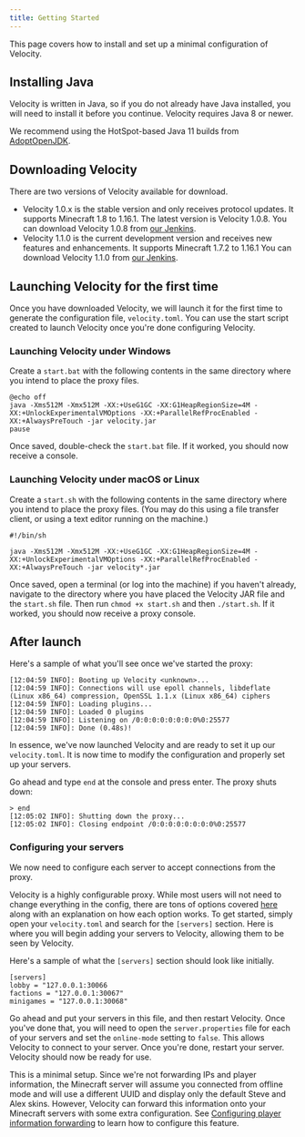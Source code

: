 ```yaml
---
title: Getting Started
---
```


This page covers how to install and set up a minimal configuration of Velocity.

## Installing Java

Velocity is written in Java, so if you do not already have Java installed, you
will need to install it before you continue. Velocity requires Java 8 or newer.

We recommend using the HotSpot-based Java 11 builds from [AdoptOpenJDK](https://adoptopenjdk.net/).

## Downloading Velocity

There are two versions of Velocity available for download.

* Velocity 1.0.x is the stable version and only receives protocol updates. It
  supports Minecraft 1.8 to 1.16.1. The latest version is Velocity 1.0.8. You
  can download Velocity 1.0.8 from [our Jenkins](https://ci.velocitypowered.com/job/velocity/222/artifact/proxy/build/libs/velocity-proxy-1.0.8-all.jar).
* Velocity 1.1.0 is the current development version and receives new features
  and enhancements. It supports Minecraft 1.7.2 to 1.16.1 You can download Velocity
  1.1.0 from [our Jenkins](https://ci.velocitypowered.com/job/velocity-1.1.0/lastSuccessfulBuild/artifact/proxy/build/libs/velocity-proxy-1.1.0-SNAPSHOT-all.jar).

## Launching Velocity for the first time

Once you have downloaded Velocity, we will launch it for the first time to generate the
configuration file, `velocity.toml`. You can use the start script created to launch Velocity
once you're done configuring Velocity.

### Launching Velocity under Windows

Create a `start.bat` with the following contents in the same directory where you intend
to place the proxy files.

```batch
@echo off
java -Xms512M -Xmx512M -XX:+UseG1GC -XX:G1HeapRegionSize=4M -XX:+UnlockExperimentalVMOptions -XX:+ParallelRefProcEnabled -XX:+AlwaysPreTouch -jar velocity.jar
pause
```

Once saved, double-check the `start.bat` file. If it worked, you should now receive a
console.

### Launching Velocity under macOS or Linux

Create a `start.sh` with the following contents in the same directory where you intend
to place the proxy files. (You may do this using a file transfer client, or using a text
editor running on the machine.)

```shell
#!/bin/sh

java -Xms512M -Xmx512M -XX:+UseG1GC -XX:G1HeapRegionSize=4M -XX:+UnlockExperimentalVMOptions -XX:+ParallelRefProcEnabled -XX:+AlwaysPreTouch -jar velocity*.jar
```

Once saved, open a terminal (or log into the machine) if you haven't already, navigate to the
directory where you have placed the Velocity JAR file and the `start.sh` file. Then run
`chmod +x start.sh` and then `./start.sh`. If it worked, you should now receive a proxy console.

## After launch

Here's a sample of what you'll see once we've started the proxy:

```plain
[12:04:59 INFO]: Booting up Velocity <unknown>...
[12:04:59 INFO]: Connections will use epoll channels, libdeflate (Linux x86_64) compression, OpenSSL 1.1.x (Linux x86_64) ciphers
[12:04:59 INFO]: Loading plugins...
[12:04:59 INFO]: Loaded 0 plugins
[12:04:59 INFO]: Listening on /0:0:0:0:0:0:0:0%0:25577
[12:04:59 INFO]: Done (0.48s)!
```

In essence, we've now launched Velocity and are ready to set it up our `velocity.toml`.
It is now time to modify the configuration and properly set up your servers.

Go ahead and type `end` at the console and press enter. The proxy shuts down:

```plain
> end
[12:05:02 INFO]: Shutting down the proxy...
[12:05:02 INFO]: Closing endpoint /0:0:0:0:0:0:0:0%0:25577
```

### Configuring your servers

We now need to configure each server to accept connections from the proxy.

Velocity is a highly configurable proxy. While most users will not need to change everything in the config, there
are tons of options covered [here](https://www.velocitypowered.com/wiki/users/configuration/) along with an explanation
on how each option works. To get started, simply open your `velocity.toml` and search for the `[servers]` section. 
Here is where you will begin adding your servers to Velocity, allowing them to be seen by Velocity.

Here's a sample of what the `[servers]` section should look like initially.

```plain
[servers]
lobby = "127.0.0.1:30066
factions = "127.0.0.1:30067"
minigames = "127.0.0.1:30068"
``` 

Go ahead and put your servers in this file, and then restart Velocity. Once you've done that, you will need to open
the `server.properties` file for each of your servers and set the `online-mode` setting to `false`. This allows
Velocity to connect to your server. Once you're done, restart your server. Velocity should now be ready for use.
  

This is a minimal setup. Since we're not forwarding IPs and player information, the Minecraft server will
assume you connected from offline mode and will use a different UUID and display only the default Steve and Alex
skins. However, Velocity can forward this information onto your Minecraft servers with some extra configuration. See
[Configuring player information forwarding](https://www.velocitypowered.com/wiki/users/forwarding) to learn how to
 configure this feature.


